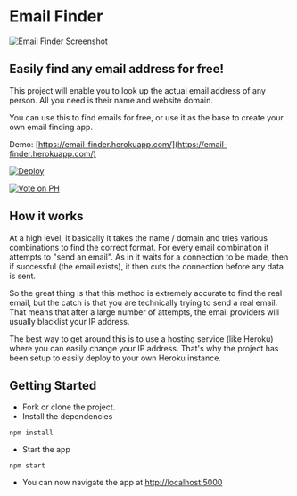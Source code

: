 # Email Finder

![Email Finder Screenshot](https://email-finder.herokuapp.com/img/email-finder.png)

## Easily find any email address for free!

This project will enable you to look up the actual email address of any person. All you need is their name and website domain.

You can use this to find emails for free, or use it as the base to create your own email finding app.

Demo: [https://email-finder.herokuapp.com/](https://email-finder.herokuapp.com/)

[![Deploy](https://www.herokucdn.com/deploy/button.svg)](https://heroku.com/deploy)

[![Vote on PH](http://thebigpicture.io/img/ph-vote.png)](https://www.producthunt.com/posts/open-source-email-finder)


## How it works
At a high level, it basically it takes the name / domain and tries various combinations to find the correct format. For every email combination it attempts to "send an email". As in it waits for a connection to be made, then if successful (the email exists), it then cuts the connection before any data is sent.

So the great thing is that this method is extremely accurate to find the real email, but the catch is that you are technically trying to send a real email. That means that after a large number of attempts, the email providers will usually blacklist your IP address.

The best way to get around this is to use a hosting service (like Heroku) where you can easily change your IP address. That's why the project has been setup to easily deploy to your own Heroku instance.

## Getting Started
- Fork or clone the project.
- Install the dependencies

```npm install```

- Start the app

```npm start```

- You can now navigate the app at [http://localhost:5000](http://localhost:5000)
